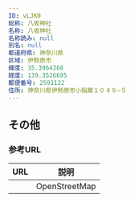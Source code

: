 ```yaml
---
ID: vLJK0
総称: 八坂神社
名称: 八坂神社
名称読み: null
別名: null
都道府県: 神奈川県
区域: 伊勢原市
緯度: 35.3964368
経度: 139.3526695
郵便番号: 2591122
住所: 神奈川県伊勢原市小稲葉１０４９−５
---
```


## その他

### 参考URL

| URL | 説明          |
| --- | ------------- |
|     | OpenStreetMap |
